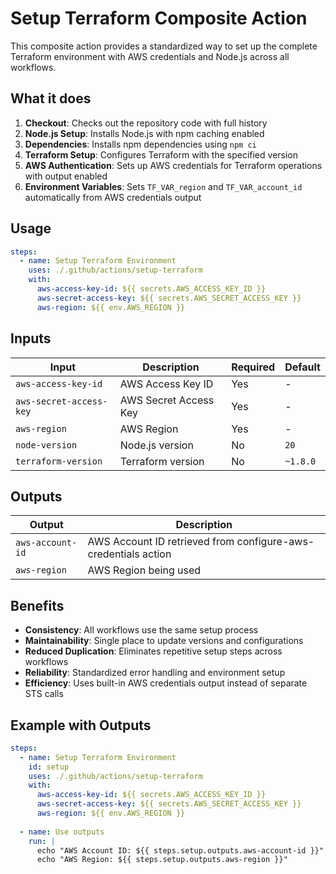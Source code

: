# Setup Terraform Composite Action

This composite action provides a standardized way to set up the complete Terraform environment with AWS credentials and Node.js across all workflows.

## What it does

1. **Checkout**: Checks out the repository code with full history
2. **Node.js Setup**: Installs Node.js with npm caching enabled
3. **Dependencies**: Installs npm dependencies using `npm ci`
4. **Terraform Setup**: Configures Terraform with the specified version
5. **AWS Authentication**: Sets up AWS credentials for Terraform operations with output enabled
6. **Environment Variables**: Sets `TF_VAR_region` and `TF_VAR_account_id` automatically from AWS credentials output

## Usage

```yaml
steps:
  - name: Setup Terraform Environment
    uses: ./.github/actions/setup-terraform
    with:
      aws-access-key-id: ${{ secrets.AWS_ACCESS_KEY_ID }}
      aws-secret-access-key: ${{ secrets.AWS_SECRET_ACCESS_KEY }}
      aws-region: ${{ env.AWS_REGION }}
```

## Inputs

| Input | Description | Required | Default |
|-------|-------------|----------|---------|
| `aws-access-key-id` | AWS Access Key ID | Yes | - |
| `aws-secret-access-key` | AWS Secret Access Key | Yes | - |
| `aws-region` | AWS Region | Yes | - |
| `node-version` | Node.js version | No | `20` |
| `terraform-version` | Terraform version | No | `~1.8.0` |

## Outputs

| Output | Description |
|--------|-------------|
| `aws-account-id` | AWS Account ID retrieved from configure-aws-credentials action |
| `aws-region` | AWS Region being used |

## Benefits

- **Consistency**: All workflows use the same setup process
- **Maintainability**: Single place to update versions and configurations
- **Reduced Duplication**: Eliminates repetitive setup steps across workflows
- **Reliability**: Standardized error handling and environment setup
- **Efficiency**: Uses built-in AWS credentials output instead of separate STS calls

## Example with Outputs

```yaml
steps:
  - name: Setup Terraform Environment
    id: setup
    uses: ./.github/actions/setup-terraform
    with:
      aws-access-key-id: ${{ secrets.AWS_ACCESS_KEY_ID }}
      aws-secret-access-key: ${{ secrets.AWS_SECRET_ACCESS_KEY }}
      aws-region: ${{ env.AWS_REGION }}
      
  - name: Use outputs
    run: |
      echo "AWS Account ID: ${{ steps.setup.outputs.aws-account-id }}"
      echo "AWS Region: ${{ steps.setup.outputs.aws-region }}"
```
